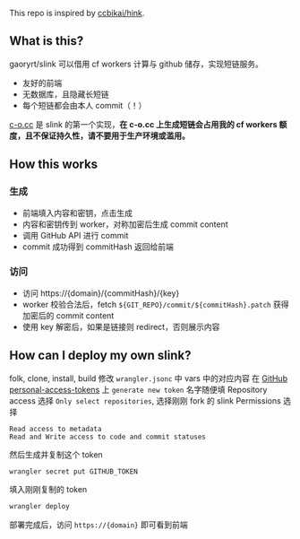 This repo is inspired by [ccbikai/hink](https://github.com/ccbikai/hink).

## What is this?
gaoryrt/slink 可以借用 cf workers 计算与 github 储存，实现短链服务。
- 友好的前端
- 无数据库，且隐藏长短链
- 每个短链都会由本人 commit（！）

[c-o.cc](https://c-o.cc) 是 slink 的第一个实现，**在 c-o.cc 上生成短链会占用我的 cf workers 额度，且不保证持久性，请不要用于生产环境或滥用。**

## How this works
### 生成
- 前端填入内容和密钥，点击生成
- 内容和密钥传到 worker，对称加密后生成 commit content
- 调用 GitHub API 进行 commit
- commit 成功得到 commitHash 返回给前端

### 访问
- 访问 https://{domain}/{commitHash}/{key}
- worker 校验合法后，fetch `${GIT_REPO}/commit/${commitHash}.patch` 获得加密后的 commit content
- 使用 key 解密后，如果是链接则 redirect，否则展示内容

## How can I deploy my own slink?
folk, clone, install, build
修改 `wrangler.jsonc` 中 vars 中的对应内容
在 [GitHub personal-access-tokens](https://github.com/settings/personal-access-tokens) 上 `generate new token`
名字随便填
Repository access 选择 `Only select repositories`, 选择刚刚 fork 的 slink
Permissions 选择
```
Read access to metadata
Read and Write access to code and commit statuses
```
然后生成并复制这个 token

```bash
wrangler secret put GITHUB_TOKEN
```
填入刚刚复制的 token

```bash
wrangler deploy
```

部署完成后，访问 `https://{domain}` 即可看到前端
